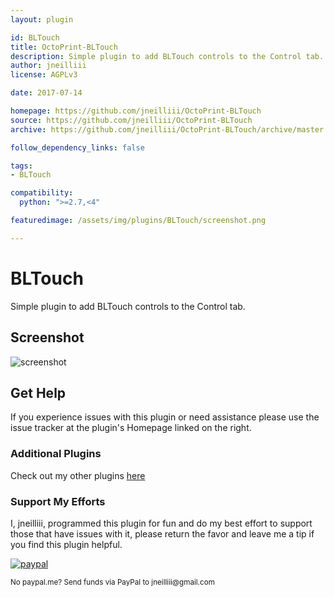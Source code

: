 ```yaml
---
layout: plugin

id: BLTouch
title: OctoPrint-BLTouch
description: Simple plugin to add BLTouch controls to the Control tab.
author: jneilliii
license: AGPLv3

date: 2017-07-14

homepage: https://github.com/jneilliii/OctoPrint-BLTouch
source: https://github.com/jneilliii/OctoPrint-BLTouch
archive: https://github.com/jneilliii/OctoPrint-BLTouch/archive/master.zip

follow_dependency_links: false

tags:
- BLTouch

compatibility:
  python: ">=2.7,<4"

featuredimage: /assets/img/plugins/BLTouch/screenshot.png

---
```


# BLTouch

Simple plugin to add BLTouch controls to the Control tab.

## Screenshot

![screenshot](/assets/img/plugins/BLTouch/screenshot.png)

## Get Help

If you experience issues with this plugin or need assistance please use the issue tracker at the plugin's Homepage linked on the right.

### Additional Plugins

Check out my other plugins [here](https://plugins.octoprint.org/by_author/#jneilliii)

### Support My Efforts
I, jneilliii, programmed this plugin for fun and do my best effort to support those that have issues with it, please return the favor and leave me a tip if you find this plugin helpful.

[![paypal](/assets/img/plugins/BLTouch/paypal-with-text.png)](https://paypal.me/jneilliii)

<small>No paypal.me? Send funds via PayPal to jneilliii&#64;gmail&#46;com</small>